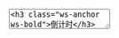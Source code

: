 <pre class="layui-code" lay-options="{preview: true, codeStyle: 'height: 535px;', layout: ['preview', 'code'], tools: ['full']}">
  <textarea>
<h3 class="ws-anchor ws-bold">倒计时</h3>

请选择要计算的日期：
<div class="layui-inline">
  <input type="text" readonly class="layui-input" id="test1" value="2099-12-31 00:00:00">
</div>

<blockquote class="layui-elem-quote" style="margin-top: 10px;">
  <div id="test2"></div>
</blockquote>
 
<h3 class="ws-anchor ws-bold">某个时间在多久前</h3>

请选择要计算的日期：
<div class="layui-inline">
  <input type="text" readonly class="layui-input" id="test3">
</div>
<span class="layui-word-aux" id="test4"></span>
  
<h3 class="ws-anchor ws-bold">转换日期格式</h3>

请编辑格式：
<div class="layui-inline">
  <input type="text" value="yyyy-MM-dd HH:mm:ss" class="layui-input" id="test5">
</div>
<span class="layui-word-aux" id="test6"></span>
  
<h3 class="ws-anchor ws-bold">转义 HTML</h3>

<div class="layui-form">
  &lt;textarea class="layui-textarea" id="test7"&gt;
<h3>HTML Title</h3>
&lt;script&gt;
  alert(0);
&lt;/script&gt;
  &lt;/textarea&gt;
</div>
<div class="layui-btn-container" style="margin-top: 10px;">
  <button class="layui-btn" lay-on="escape">转义</button>
  <button class="layui-btn" lay-on="unescape">还原</button>
</div>

<!-- import layui --> 
<script>
layui.use(function(){
  var util = layui.util;
  var laydate = layui.laydate;
  var layer = layui.layer;
  var $ = layui.$;

  // 倒计时
  var thisTimer;
  var setCountdown = function(value){
    var endTime = new Date(value); // 结束日期
    var serverTime = new Date(); // 假设为当前服务器时间，这里采用的是本地时间，实际使用一般是取服务端的
     
    clearTimeout(thisTimer);
    util.countdown(endTime, serverTime, function(date, serverTime, timer){
      var str = date[0] + ' 天 ' + date[1] + ' 时 ' +  date[2] + ' 分 ' + date[3] + ' 秒';
      lay('#test2').html('距离上述日期还有：'+ str);
      thisTimer = timer;
    });
  };

  setCountdown('2099-12-31 00:00:00');
  
  laydate.render({
    elem: '#test1',
    type: 'datetime',
    done: function(value, date){
      setCountdown(value);
    }
  });
  
  
  // 某个时间在多久前
  var setTimeAgo = function(y, M, d, H, m, s){
    var str = util.timeAgo(new Date(y, M||0, d||1, H||0, m||0, s||0));
    lay('#test4').html(str);
  };
  laydate.render({
    elem: '#test3',
    type: 'datetime',
    done: function(value, date){
      setTimeAgo(
        date.year, 
        date.month - 1, 
        date.date, 
        date.hours, 
        date.minutes, 
        date.seconds
      );
    }
  });
  
  // 转换日期格式
  var toDateString = function(format){
    var dateString = util.toDateString(new Date(), format); // 执行转换日期格式的方法
    $('#test6').html(dateString);
  };
  toDateString($('#test5').val());
  // 输入框事件
  $('#test5').on('input propertychange', function(){
    toDateString(this.value);
  });
  
  // HTML 转义
  util.event('lay-on', {
    escape: function(){ // 转义
      var textarea = $('#test7');
      var value = textarea.val();
      var str = util.escape(value); // 执行转义方法
      textarea.val(str);
    },
    unescape: function(){
      var textarea = $('#test7');
      var value = textarea.val();
      var str = util.unescape(value); // 执行转义方法
      textarea.val(str);
    }
  });
  
});
</script>
  </textarea>
</pre>